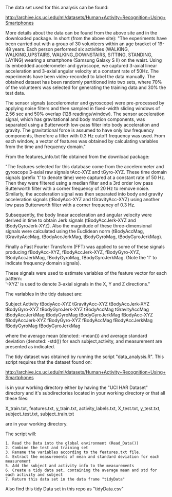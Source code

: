 The data set used for this analysis can be found:

http://archive.ics.uci.edu/ml/datasets/Human+Activity+Recognition+Using+Smartphones 

More details about the data can be found from the above site and in the downloaded package. In short (from the above site):
"The experiments have been carried out with a group of 30 volunteers within an age bracket of 19-48 years. Each person performed six activities (WALKING, WALKING_UPSTAIRS, WALKING_DOWNSTAIRS, SITTING, STANDING, LAYING) wearing a smartphone (Samsung Galaxy S II) on the waist. Using its embedded accelerometer and gyroscope, we captured 3-axial linear acceleration and 3-axial angular velocity at a constant rate of 50Hz. The experiments have been video-recorded to label the data manually. The obtained dataset has been randomly partitioned into two sets, where 70% of the volunteers was selected for generating the training data and 30% the test data. 

The sensor signals (accelerometer and gyroscope) were pre-processed by applying noise filters and then sampled in fixed-width sliding windows of 2.56 sec and 50% overlap (128 readings/window). The sensor acceleration signal, which has gravitational and body motion components, was separated using a Butterworth low-pass filter into body acceleration and gravity. The gravitational force is assumed to have only low frequency components, therefore a filter with 0.3 Hz cutoff frequency was used. From each window, a vector of features was obtained by calculating variables from the time and frequency domain."

From the features_info.txt file obtained from the download package:

"The features selected for this database come from the accelerometer and gyroscope 3-axial raw signals tAcc-XYZ and tGyro-XYZ. These time domain signals (prefix 't' to denote time) were captured at a constant rate of 50 Hz. Then they were filtered using a median filter and a 3rd order low pass Butterworth filter with a corner frequency of 20 Hz to remove noise. Similarly, the acceleration signal was then separated into body and gravity acceleration signals (tBodyAcc-XYZ and tGravityAcc-XYZ) using another low pass Butterworth filter with a corner frequency of 0.3 Hz. 

Subsequently, the body linear acceleration and angular velocity were derived in time to obtain Jerk signals (tBodyAccJerk-XYZ and tBodyGyroJerk-XYZ). Also the magnitude of these three-dimensional signals were calculated using the Euclidean norm (tBodyAccMag, tGravityAccMag, tBodyAccJerkMag, tBodyGyroMag, tBodyGyroJerkMag). 

Finally a Fast Fourier Transform (FFT) was applied to some of these signals producing fBodyAcc-XYZ, fBodyAccJerk-XYZ, fBodyGyro-XYZ, fBodyAccJerkMag, fBodyGyroMag, fBodyGyroJerkMag. (Note the 'f' to indicate frequency domain signals). 

These signals were used to estimate variables of the feature vector for each pattern:  
'-XYZ' is used to denote 3-axial signals in the X, Y and Z directions."

The variables in the tidy dataset are:

Subject
Activity
tBodyAcc-XYZ
tGravityAcc-XYZ
tBodyAccJerk-XYZ
tBodyGyro-XYZ
tBodyGyroJerk-XYZ
tBodyAccMag
tGravityAccMag
tBodyAccJerkMag
tBodyGyroMag
tBodyGyroJerkMag
fBodyAcc-XYZ
fBodyAccJerk-XYZ
fBodyGyro-XYZ
fBodyAccMag
fBodyAccJerkMag
fBodyGyroMag
fBodyGyroJerkMag

where the average mean (denoted: -mean()) and average standard deviation (denoted: -std()) for each subject,activity, and measurement are presented as indicated.

The tidy dataset was obtained by running the script "data_analysis.R". This script requires that the dataset found on:

http://archive.ics.uci.edu/ml/datasets/Human+Activity+Recognition+Using+Smartphones 

is in your working directory either by having the "UCI HAR Dataset" directory and it's subdirectories located in your working directory or that all these files:

X_train.txt, features.txt, y_train.txt, activity_labels.txt, X_test.txt, y_test.txt, subject_test.txt, subject_train.txt

are in your working directory.

The script will:

	1. Read the Data into the global environment (Read_Data())
	2. Combine the test and training set
	3. Rename the variables according to the features.txt file.
	4. Extract the measurements of mean and standard deviation for each measurement
	5. Add the subject and activity info to the measurements
	6. Create a tidy data set, containing the average mean and std for each activity and subject
	7. Return this data set in the data frame "tidyData"

Also find this tidy Data set in this repo as "tidyData.csv"
